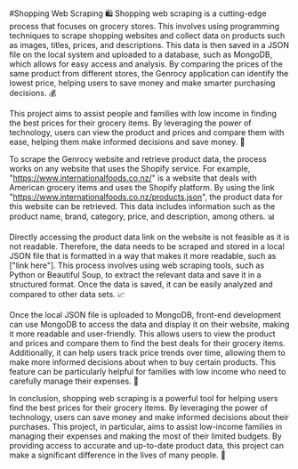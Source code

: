 #Shopping Web Scraping
🛍️ Shopping web scraping is a cutting-edge process that focuses on grocery stores. This involves using programming techniques to scrape shopping websites and collect data on products such as images, titles, prices, and descriptions. This data is then saved in a JSON file on the local system and uploaded to a database, such as MongoDB, which allows for easy access and analysis. By comparing the prices of the same product from different stores, the Genrocy application can identify the lowest price, helping users to save money and make smarter purchasing decisions. 💰

This project aims to assist people and families with low income in finding the best prices for their grocery items. By leveraging the power of technology, users can view the product and prices and compare them with ease, helping them make informed decisions and save money. 💸

To scrape the Genrocy website and retrieve product data, the process works on any website that uses the Shopify service. For example, "https://www.internationalfoods.co.nz/" is a website that deals with American grocery items and uses the Shopify platform. By using the link "https://www.internationalfoods.co.nz/products.json", the product data for this website can be retrieved. This data includes information such as the product name, brand, category, price, and description, among others. 📊

Directly accessing the product data link on the website is not feasible as it is not readable. Therefore, the data needs to be scraped and stored in a local JSON file that is formatted in a way that makes it more readable, such as ["link here"]. This process involves using web scraping tools, such as Python or Beautiful Soup, to extract the relevant data and save it in a structured format. Once the data is saved, it can be easily analyzed and compared to other data sets. 📈

Once the local JSON file is uploaded to MongoDB, front-end development can use MongoDB to access the data and display it on their website, making it more readable and user-friendly. This allows users to view the product and prices and compare them to find the best deals for their grocery items. Additionally, it can help users track price trends over time, allowing them to make more informed decisions about when to buy certain products. This feature can be particularly helpful for families with low income who need to carefully manage their expenses. 🙌

In conclusion, shopping web scraping is a powerful tool for helping users find the best prices for their grocery items. By leveraging the power of technology, users can save money and make informed decisions about their purchases. This project, in particular, aims to assist low-income families in managing their expenses and making the most of their limited budgets. By providing access to accurate and up-to-date product data, this project can make a significant difference in the lives of many people. 💪


